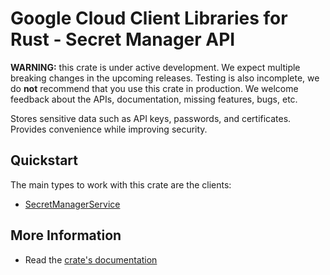 # Google Cloud Client Libraries for Rust - Secret Manager API

<!-- Code generated by sidekick. DO NOT EDIT. -->

**WARNING:** this crate is under active development. We expect multiple breaking
changes in the upcoming releases. Testing is also incomplete, we do **not**
recommend that you use this crate in production. We welcome feedback about the
APIs, documentation, missing features, bugs, etc.

Stores sensitive data such as API keys, passwords, and certificates.
Provides convenience while improving security.

## Quickstart

The main types to work with this crate are the clients:

* [SecretManagerService](https://docs.rs/secretmanager-golden-protobuf/latest/secretmanager-golden-protobuf/client/struct.SecretManagerService.html)

## More Information

* Read the [crate's documentation](https://docs.rs/secretmanager-golden-protobuf/latest/secretmanager-golden-protobuf)
